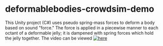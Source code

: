 # deformablebodies-crowdsim-demo
This Unity project (C#) uses pseudo spring-mass forces to deform a body based on sound "force." The force is applied in a piecewise manner to each octant of a deformable jelly; it is dampened with spring forces which hold the jelly together. The video can be viewed [![here](https://youtu.be/AyN2omX80cs)](https://youtu.be/AyN2omX80cs)
